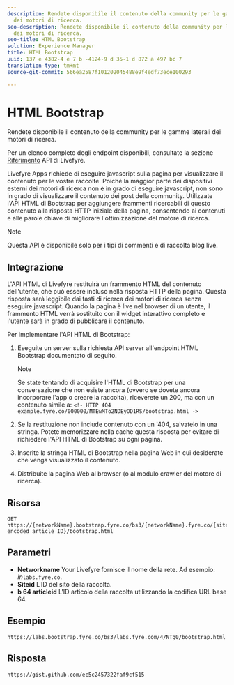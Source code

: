 ```yaml
---
description: Rendete disponibile il contenuto della community per le gamme laterali
  dei motori di ricerca.
seo-description: Rendete disponibile il contenuto della community per le gamme laterali
  dei motori di ricerca.
seo-title: HTML Bootstrap
solution: Experience Manager
title: HTML Bootstrap
uuid: 137 e 4382-4 e 7 b -4124-9 d 35-1 d 872 a 497 bc 7
translation-type: tm+mt
source-git-commit: 566ea2587f101202045488e9f4edf73ece100293

---
```



# HTML Bootstrap

Rendete disponibile il contenuto della community per le gamme laterali dei motori di ricerca.

Per un elenco completo degli endpoint disponibili, consultate la sezione [Riferimento](https://api.livefyre.com/docs) API di Livefyre.

Livefyre Apps richiede di eseguire javascript sulla pagina per visualizzare il contenuto per le vostre raccolte. Poiché la maggior parte dei dispositivi esterni dei motori di ricerca non è in grado di eseguire javascript, non sono in grado di visualizzare il contenuto dei post della community. Utilizzate l'API HTML di Bootstrap per aggiungere frammenti ricercabili di questo contenuto alla risposta HTTP iniziale della pagina, consentendo ai contenuti e alle parole chiave di migliorare l'ottimizzazione del motore di ricerca.

>[!NOTE]
>
>Questa API è disponibile solo per i tipi di commenti e di raccolta blog live.

## Integrazione

L'API HTML di Livefyre restituirà un frammento HTML del contenuto dell'utente, che può essere incluso nella risposta HTTP della pagina. Questa risposta sarà leggibile dai tasti di ricerca dei motori di ricerca senza eseguire javascript. Quando la pagina è live nel browser di un utente, il frammento HTML verrà sostituito con il widget interattivo completo e l'utente sarà in grado di pubblicare il contenuto.

Per implementare l'API HTML di Bootstrap:

1. Eseguite un server sulla richiesta API server all'endpoint HTML Bootstrap documentato di seguito.

   >[!NOTE]
   >
   >Se state tentando di acquisire l'HTML di Bootstrap per una conversazione che non esiste ancora (ovvero se dovete ancora incorporare l'app o creare la raccolta), riceverete un 200, ma con un contenuto simile a: `<!- HTTP 404 example.fyre.co/000000/MTEwMTo2NDEyOD1RS/bootstrap.html ->`

1. Se la restituzione non include contenuto con un '404, salvatelo in una stringa. Potete memorizzare nella cache questa risposta per evitare di richiedere l'API HTML di Bootstrap su ogni pagina.
1. Inserite la stringa HTML di Bootstrap nella pagina Web in cui desiderate che venga visualizzato il contenuto.
1. Distribuite la pagina Web al browser (o al modulo crawler del motore di ricerca).

## Risorsa

```
GET https://{networkName}.bootstrap.fyre.co/bs3/{networkName}.fyre.co/{siteId}/{base64 encoded article ID}/bootstrap.html 
```

## Parametri

* **Networkname** Your Livefyre fornisce il nome della rete. Ad esempio: *in*`labs.fyre.co`.
* **Siteid** L'ID del sito della raccolta.
* **b 64 articleid** L'ID articolo della raccolta utilizzando la codifica URL base 64.

## Esempio

```
https://labs.bootstrap.fyre.co/bs3/labs.fyre.com/4/NTg0/bootstrap.html 
```

## Risposta

```
https://gist.github.com/ec5c2457322faf9cf515 
```
